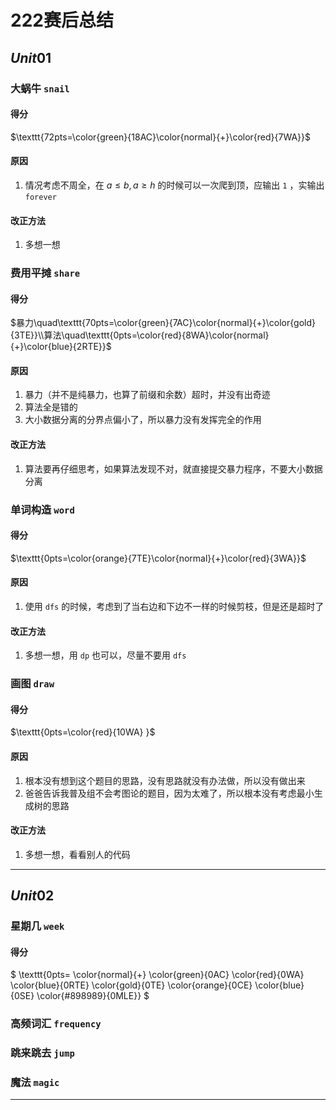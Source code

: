# 222赛后总结

## $Unit01$

### 大蜗牛 `snail`

#### 得分

$\texttt{72pts=\color{green}{18AC}\color{normal}{+}\color{red}{7WA}}$

#### 原因

1. 情况考虑不周全，在 $a\leq b, a\geq h$ 的时候可以一次爬到顶，应输出 `1` ，实输出 `forever`

#### 改正方法

1. 多想一想

### 费用平摊 `share`

#### 得分

$暴力\quad\texttt{70pts=\color{green}{7AC}\color{normal}{+}\color{gold}{3TE}}\\算法\quad\texttt{0pts=\color{red}{8WA}\color{normal}{+}\color{blue}{2RTE}}$

#### 原因

1. 暴力（并不是纯暴力，也算了前缀和余数）超时，并没有出奇迹
2. 算法全是错的
3. 大小数据分离的分界点偏小了，所以暴力没有发挥完全的作用

#### 改正方法

1. 算法要再仔细思考，如果算法发现不对，就直接提交暴力程序，不要大小数据分离

### 单词构造 `word`

#### 得分

$\texttt{0pts=\color{orange}{7TE}\color{normal}{+}\color{red}{3WA}}$

#### 原因

1. 使用 `dfs` 的时候，考虑到了当右边和下边不一样的时候剪枝，但是还是超时了

#### 改正方法

1. 多想一想，用 `dp` 也可以，尽量不要用 `dfs`

### 画图 `draw`

#### 得分

$\texttt{0pts=\color{red}{10WA}
}$

#### 原因

1. 根本没有想到这个题目的思路，没有思路就没有办法做，所以没有做出来
2. 爸爸告诉我普及组不会考图论的题目，因为太难了，所以根本没有考虑最小生成树的思路

#### 改正方法

1. 多想一想，看看别人的代码

-----

## $Unit02$

### 星期几 `week`

#### 得分

$
\texttt{0pts=
\color{normal}{+}
\color{green}{0AC}
\color{red}{0WA}
\color{blue}{0RTE}
\color{gold}{0TE}
\color{orange}{0CE}
\color{blue}{0SE}
\color{#898989}{0MLE}}
$

### 高频词汇 `frequency`

### 跳来跳去 `jump`

### 魔法 `magic`

-----
